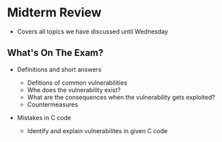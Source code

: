 # Midterm Review
* Covers all topics we have discussed until Wednesday

## What's On The Exam?
* Definitions and short answers
    * Defitions of common vulnerabilities
    * Whe does the vulnerability exist?
    * What are the consequences when the vulnerability gets exploited?
    * Countermeasures

* Mistakes in C code
    * Identify and explain vulnerabilites in given C code
